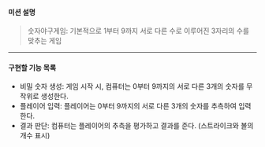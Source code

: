 #### 미션 설명
> 숫자야구게임: 기본적으로 1부터 9까지 서로 다른 수로 이루어진 3자리의 수를 맞추는 게임

---
#### 구현할 기능 목록
- 비밀 숫자 생성: 게임 시작 시, 컴퓨터는 0부터 9까지의 서로 다른 3개의 숫자를 무작위로 생성한다.
- 플레이어 입력: 플레이어는 0부터 9까지의 서로 다른 3개의 숫자를 추측하여 입력한다.
- 결과 판단: 컴퓨터는 플레이어의 추측을 평가하고 결과를 준다. (스트라이크와 볼의 개수 표시)